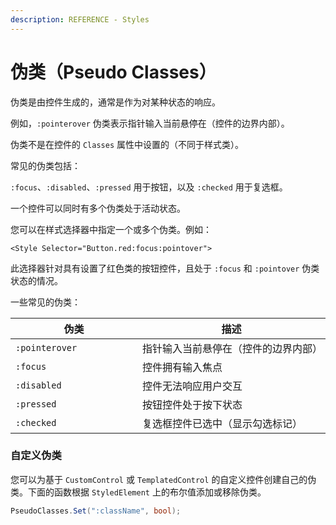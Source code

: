 ```yaml
---
description: REFERENCE - Styles
---
```


# 伪类（Pseudo Classes）

伪类是由控件生成的，通常是作为对某种状态的响应。

例如，`:pointerover` 伪类表示指针输入当前悬停在（控件的边界内部）。

伪类不是在控件的 `Classes` 属性中设置的（不同于样式类）。

常见的伪类包括：

`:focus`、`:disabled`、`:pressed` 用于按钮，以及 `:checked` 用于复选框。

一个控件可以同时有多个伪类处于活动状态。

您可以在样式选择器中指定一个或多个伪类。例如：

```
<Style Selector="Button.red:focus:pointover">
```

此选择器针对具有设置了红色类的按钮控件，且处于 `:focus` 和 `:pointover` 伪类状态的情况。

一些常见的伪类：

<table><thead><tr><th width="187">伪类</th><th>描述</th></tr></thead><tbody><tr><td><code>:pointerover</code></td><td>指针输入当前悬停在（控件的边界内部）</td></tr><tr><td><code>:focus</code></td><td>控件拥有输入焦点</td></tr><tr><td><code>:disabled</code></td><td>控件无法响应用户交互</td></tr><tr><td><code>:pressed</code></td><td>按钮控件处于按下状态</td></tr><tr><td><code>:checked</code></td><td>复选框控件已选中（显示勾选标记）</td></tr></tbody></table>

### 自定义伪类

您可以为基于 `CustomControl` 或 `TemplatedControl` 的自定义控件创建自己的伪类。下面的函数根据 `StyledElement` 上的布尔值添加或移除伪类。

```csharp
PseudoClasses.Set(":className", bool);
```
